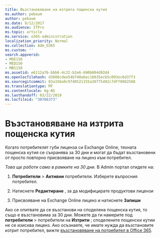 ```yaml
---
title: Възстановяване на изтрита пощенска кутия
ms.author: pebaum
author: pebaum
ms.date: 9/12/2017
ms.audience: ITPro
ms.topic: article
ms.service: o365-administration
localization_priority: Normal
ms.collection: Adm_O365
ms.custom: ''
search.appverid:
- MOE150
- MED150
- MBS150
ms.assetid: e6112a76-bbb6-4c22-b2e6-690b004d92d4
ms.openlocfilehash: d3808cdee54b748abec16035ecb5c093ec6d37f3
ms.sourcegitcommit: 03a156a9c9740521155a30775492c7dff0982588
ms.translationtype: MT
ms.contentlocale: bg-BG
ms.lasthandoff: 03/22/2019
ms.locfileid: "30766373"
---
```

# <a name="restore-a-deleted-mailbox"></a>Възстановяване на изтрита пощенска кутия

Когато потребителят губи лиценза си Exchange Online, тяхната пощенска кутия се съхранява за 30 дни и могат да бъдат възстановени от просто повторно присвояване на лиценз към потребител.
  
 *Това ще работи само в рамките на 30 дни.*  В Admin портал отидете на: 
  
1. **Потребители** \> **Активни** потребители. Изберете въпросния потребител. 
    
2. Натиснете **Редактиране** , за да модифицирате продуктови лицензи 
    
3. Присвояване на Exchange Online лиценз и натиснете **Запиши**
    
Ако се опитвате да се възстанови на споделена пощенска кутия, то също е възстановима за 30 дни. Можете да ги намерите под **потребители** \> потребители на **Изтрити** ; споделените пощенски кутии не се изисква лиценз. Ако осъзнаете, че имате нужда да възстановите изтрит потребител, вижте [възстановяване на потребител в Office 365](https://docs.microsoft.com/en-us/office365/admin/add-users/restore-user).
  

